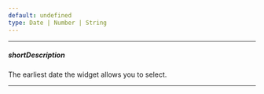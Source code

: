 ```yaml
---
default: undefined
type: Date | Number | String
---
```

---
##### shortDescription
The earliest date the widget allows you to select.

---
